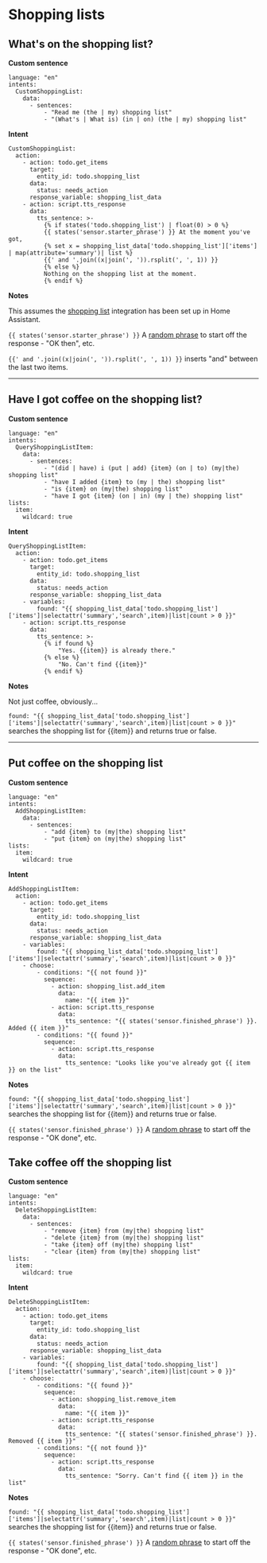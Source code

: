 # Shopping lists

## What's on the shopping list?

**Custom sentence**
```
language: "en"
intents:
  CustomShoppingList:
    data:
      - sentences:
          - "Read me (the | my) shopping list"
          - "(What's | What is) (in | on) (the | my) shopping list"
```
**Intent**
```
CustomShoppingList:
  action:
    - action: todo.get_items
      target:
        entity_id: todo.shopping_list
      data:
        status: needs_action
      response_variable: shopping_list_data
    - action: script.tts_response
      data:
        tts_sentence: >-
          {% if states('todo.shopping_list') | float(0) > 0 %}
          {{ states('sensor.starter_phrase') }} At the moment you've got,
          {% set x = shopping_list_data['todo.shopping_list']['items'] | map(attribute='summary')| list %}
          {{' and '.join((x|join(', ')).rsplit(', ', 1)) }}
          {% else %}
          Nothing on the shopping list at the moment.
          {% endif %}
```
**Notes**

This assumes the [shopping list](https://www.home-assistant.io/integrations/shopping_list/) integration has been set up in Home Assistant.

```{{ states('sensor.starter_phrase') }}``` A [random phrase](https://github.com/jackjourneyman/custom-sentences-and-intents-in-Home-Assistant/blob/main/random_phrases.md) to start off the response - "OK then", etc.

```{{' and '.join((x|join(', ')).rsplit(', ', 1)) }}``` inserts "and" between the last two items.

-----------------------------------------

## Have I got coffee on the shopping list?

**Custom sentence**
```
language: "en"
intents:
  QueryShoppingListItem:
    data:
      - sentences:
          - "(did | have) i (put | add) {item} (on | to) (my|the) shopping list"
          - "have I added {item} to (my | the) shopping list"
          - "is {item} on (my|the) shopping list"
          - "have I got {item} (on | in) (my | the) shopping list"
lists:
  item:
    wildcard: true
```

**Intent**
```
QueryShoppingListItem:
  action:
    - action: todo.get_items
      target:
        entity_id: todo.shopping_list
      data:
        status: needs_action
      response_variable: shopping_list_data
    - variables:
        found: "{{ shopping_list_data['todo.shopping_list']['items']|selectattr('summary','search',item)|list|count > 0 }}"
    - action: script.tts_response
      data:
        tts_sentence: >-
          {% if found %}
              "Yes. {{item}} is already there."
          {% else %}
              "No. Can't find {{item}}"
          {% endif %}
```
**Notes**

Not just coffee, obviously...

```found: "{{ shopping_list_data['todo.shopping_list']['items']|selectattr('summary','search',item)|list|count > 0 }}"``` searches the shopping list for {{item}} and returns true or false.

---------------------------------
## Put coffee on the shopping list

**Custom sentence**
```
language: "en"
intents:
  AddShoppingListItem:
    data:
      - sentences:
          - "add {item} to (my|the) shopping list"
          - "put {item} on (my|the) shopping list"
lists:
  item:
    wildcard: true
```

**Intent**
```
AddShoppingListItem:
  action:
    - action: todo.get_items
      target:
        entity_id: todo.shopping_list
      data:
        status: needs_action
      response_variable: shopping_list_data
    - variables:
        found: "{{ shopping_list_data['todo.shopping_list']['items']|selectattr('summary','search',item)|list|count > 0 }}"
    - choose:
        - conditions: "{{ not found }}"
          sequence:
            - action: shopping_list.add_item
              data:
                name: "{{ item }}"
            - action: script.tts_response
              data:
                tts_sentence: "{{ states('sensor.finished_phrase') }}. Added {{ item }}"                
        - conditions: "{{ found }}"
          sequence:
            - action: script.tts_response
              data:
                tts_sentence: "Looks like you've already got {{ item }} on the list"
```
**Notes**

```found: "{{ shopping_list_data['todo.shopping_list']['items']|selectattr('summary','search',item)|list|count > 0 }}"``` searches the shopping list for {{item}} and returns true or false.

```{{ states('sensor.finished_phrase') }}``` A [random phrase](https://github.com/jackjourneyman/custom-sentences-and-intents-in-Home-Assistant/blob/main/random_phrases.md) to start off the response - "OK done", etc.

## Take coffee off the shopping list

**Custom sentence**
```
language: "en"
intents:
  DeleteShoppingListItem:
    data:
      - sentences:
          - "remove {item} from (my|the) shopping list"
          - "delete {item} from (my|the) shopping list"
          - "take {item} off (my|the) shopping list"
          - "clear {item} from (my|the) shopping list"
lists:
  item:
    wildcard: true
```
**Intent**
```
DeleteShoppingListItem:
  action:
    - action: todo.get_items
      target:
        entity_id: todo.shopping_list
      data:
        status: needs_action
      response_variable: shopping_list_data
    - variables:
        found: "{{ shopping_list_data['todo.shopping_list']['items']|selectattr('summary','search',item)|list|count > 0 }}"
    - choose:
        - conditions: "{{ found }}"
          sequence:
            - action: shopping_list.remove_item
              data:
                name: "{{ item }}"
            - action: script.tts_response
              data:
                tts_sentence: "{{ states('sensor.finished_phrase') }}. Removed {{ item }}"                
        - conditions: "{{ not found }}"
          sequence:
            - action: script.tts_response
              data:
                tts_sentence: "Sorry. Can't find {{ item }} in the list"
```
**Notes**

```found: "{{ shopping_list_data['todo.shopping_list']['items']|selectattr('summary','search',item)|list|count > 0 }}"``` searches the shopping list for {{item}} and returns true or false.

```{{ states('sensor.finished_phrase') }}``` A [random phrase](https://github.com/jackjourneyman/custom-sentences-and-intents-in-Home-Assistant/blob/main/random_phrases.md) to start off the response - "OK done", etc.
